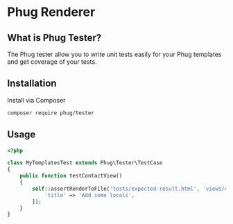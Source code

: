 
Phug Renderer
===========

What is Phug Tester?
--------------------

The Phug tester allow you to write unit tests easily for your Phug templates
and get coverage of your tests.

Installation
------------

Install via Composer

```bash
composer require phug/tester
```

Usage
-----

```php
<?php

class MyTemplatesTest extends Phug\Tester\TestCase
{
    public function testContactView()
    {
        self::assertRenderToFile('tests/expected-result.html', 'views/contact.pug', [
            'title' => 'Add some locals',
        ]);
    }
}
```
